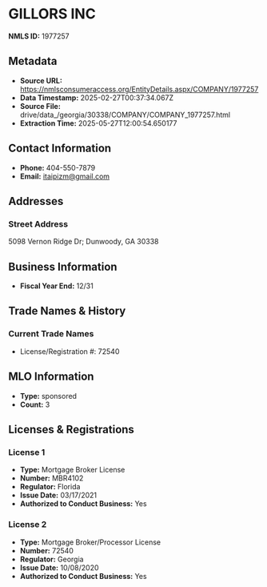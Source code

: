 # GILLORS INC

**NMLS ID:** 1977257

## Metadata
- **Source URL:** https://nmlsconsumeraccess.org/EntityDetails.aspx/COMPANY/1977257
- **Data Timestamp:** 2025-02-27T00:37:34.067Z
- **Source File:** drive/data_/georgia/30338/COMPANY/COMPANY_1977257.html
- **Extraction Time:** 2025-05-27T12:00:54.650177

## Contact Information
- **Phone:** 404-550-7879
- **Email:** itaipizm@gmail.com

## Addresses
### Street Address
5098 Vernon Ridge Dr; Dunwoody, GA 30338

## Business Information
- **Fiscal Year End:** 12/31

## Trade Names & History
### Current Trade Names
- License/Registration #: 72540

## MLO Information
- **Type:** sponsored
- **Count:** 3

## Licenses & Registrations

### License 1
- **Type:** Mortgage Broker License
- **Number:** MBR4102
- **Regulator:** Florida
- **Issue Date:** 03/17/2021
- **Authorized to Conduct Business:** Yes

### License 2
- **Type:** Mortgage Broker/Processor License
- **Number:** 72540
- **Regulator:** Georgia
- **Issue Date:** 10/08/2020
- **Authorized to Conduct Business:** Yes
